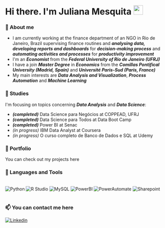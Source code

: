# Hi there. I'm Juliana Mesquita <img width="30px" src="https://github.com/jujumesquita/julianamesquita/blob/master/hi.gif">

### 📌 About me
- I am currently working at the finance department of an NGO in Rio de Janeiro, Brazil supervising finance routines and ***analysing data, developing reports and dashboards*** for ***decision-making process*** and ***automating activities and processes*** for ***productivity improvement***
- I'm an ***Economist*** from the ***Federal University of Rio de Janeiro (UFRJ)***
- I have a join ***Master Degree*** in ***Economics*** from the ***Comillas Pontifical University (Madrid, Spain)*** and ***Université Paris-Sud (Paris, France)***
- My main interests are ***Data Analysis and Visualization***, ***Process Automation*** and ***Machine Learning***

### 🎯 Studies
I'm focusing on topics concerning ***Data Analysis*** and ***Data Science***:
  - ***(completed)*** Data Science para Negócios at COPPEAD, UFRJ
  - ***(completed)*** Data Science para Todos at Data Boot Camp
  - ***(completed)*** Power BI at Senac
  - *(in progress)* IBM Data Analyst at Coursera
  - *(in progress)* O curso completo de Banco de Dados e SQL at Udemy

### 📄 Portfolio
You can check out my projects here


### 🔧 Languages and Tools
<div style ="display: inline_block"><br/>
  
  <img align="center" alt="Python" src="https://img.shields.io/badge/Python-3776AB?logo=python&logoColor=white&style=for-the-badge" />
  <img align="center" alt="R Studio" src="https://img.shields.io/badge/-R%20Studio-276DC3?logo=R&logoColor=white&style=for-the-badge" />
  <img align="center" alt="MySQL" src="https://img.shields.io/badge/MySQL-4479A1?logo=mysql&logoColor=white&style=for-the-badge" />
  <img align="center" alt="PowerBI" src="https://img.shields.io/badge/Power%20BI-F2C811?logo=powerbi&logoColor=white&style=for-the-badge" />
  <img align="center" alt="PowerAutomate" src="https://img.shields.io/badge/Power%20Automate-0066FF?logo=powerautomate&logoColor=white&style=for-the-badge" />
  <img align="center" alt="Sharepoint" src="https://img.shields.io/badge/Sharepoint-0078D4?logo=microsoftsharepoint&logoColor=white&style=for-the-badge" />

</div><br/>

### 📫 You can contact me here
[![Linkedin](https://img.shields.io/badge/LinkedIn-0077B5?style=for-the-badge&logo=linkedin&logoColor=white)](https://www.linkedin.com/in/julianamesquita7/)


